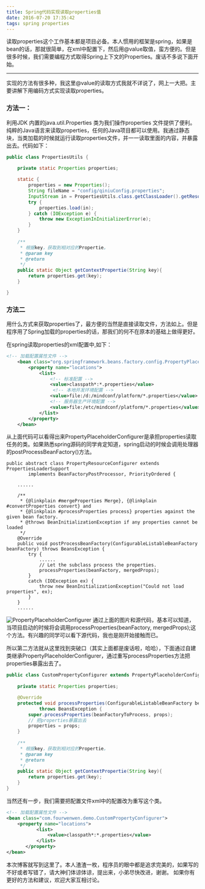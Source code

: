 ```yaml
---
title: Spring代码实现读取properties值
date: 2016-07-20 17:35:42
tags: spring properties
---
```


读取properties这个工作基本都是项目必备。本人惯用的框架是spring，如果是bean的话，那就很简单，在xml中配置下，然后用@value取值，蛮方便的。但是很多时候，我们需要编程方式取得Spring上下文的Properties。废话不多说下面开始。

-------------------

实现的方法有很多种，我这里@value的读取方式我就不详说了，网上一大把。主要讲解下用编码方式实现读取properties。
### 方法一：
利用JDK 内置的java.util.Properties 类为我们操作properties 文件提供了便利。纯粹的Java语言来读取properties，任何的Java项目都可以使用。我通过静态块，当类加载的时候就运行读取properties文件，并一一读取里面的内容，并暴露出去。代码如下：
``` Java
public class PropertiesUtils {

	private static Properties properties;  
	
	static {
		properties = new Properties();
		String fileName = "config/qiniuConfig.properties";
		InputStream in = PropertiesUtils.class.getClassLoader().getResourceAsStream(fileName);
		try {
			properties.load(in);
		} catch (IOException e) {
			throw new ExceptionInInitializerError(e);
		}
	}
	
	/**
	 * 根据key，获取到相对应的Propertie。
	 * @param key
	 * @return
	 */
	public static Object getContextPropertie(String key){
		return properties.get(key);
	}

}
```

### 方法二
用什么方式来获取properties了，最方便的当然是直接读取文件，方法如上。但是程序用了Spring加载的properties的话，那我们的何不在原本的基础上做得更好。

在spring读取properties的xml配置中,如下：

``` Xml
<!-- 加载配置属性文件 -->
	<bean class="org.springframework.beans.factory.config.PropertyPlaceholderConfigurer">
		<property name="locations">
            <list>
                <!-- 标准配置 -->
                <value>classpath*:*.properties</value>
                 <!-- 本地开发环境配置 -->
                <value>file:/d:/mindconf/platform/*.properties</value>
                <!-- 服务器生产环境配置 -->
                <value>file:/etc/mindconf/platform/*.properties</value>
            </list>
        </property>
	</bean>
```
从上面代码可以看得出来PropertyPlaceholderConfigurer是承担properties读取任务的类。如果熟悉spring源码的同学肯定知道，spring启动的时候会调用处理器的postProcessBeanFactory()方法。
```
public abstract class PropertyResourceConfigurer extends PropertiesLoaderSupport
		implements BeanFactoryPostProcessor, PriorityOrdered {

	......

	/**
	 * {@linkplain #mergeProperties Merge}, {@linkplain #convertProperties convert} and
	 * {@linkplain #processProperties process} properties against the given bean factory.
	 * @throws BeanInitializationException if any properties cannot be loaded
	 */
	@Override
	public void postProcessBeanFactory(ConfigurableListableBeanFactory beanFactory) throws BeansException {
		try {
			......
			// Let the subclass process the properties.
			processProperties(beanFactory, mergedProps);
		}
		catch (IOException ex) {
			throw new BeanInitializationException("Could not load properties", ex);
		}
	}
	......
```
![PropertyPlaceholderConfigurer](http://img.blog.csdn.net/20160721182055874)
通过上面的图片和源代码，基本可以知道，当项目启动的时候将会调用processProperties(beanFactory, mergedProps);这个方法。有兴趣的同学可以看下源代码，我也是刚开始接触而已。

所以第二方法就从这里找到突破口（其实上面都是废话啦，哈哈），下面通过自建类继承PropertyPlaceholderConfigurer，通过重写processProperties方法把properties暴露出去了。
```Java
public class CustomPropertyConfigurer extends PropertyPlaceholderConfigurer {
	
	private static Properties properties;  

	@Override
	protected void processProperties(ConfigurableListableBeanFactory beanFactoryToProcess, Properties props)
			throws BeansException {
		super.processProperties(beanFactoryToProcess, props);
		// 把properties暴露出去
		properties = props;
	}
	
	/**
	 * 根据key，获取到相对应的Propertie。
	 * @param key
	 * @return
	 */
	public static Object getContextPropertie(String key){
		return properties.get(key);
	}
}
```
当然还有一步，我们需要把配置文件xml中的配置改为重写这个类。
``` Xml
<!-- 加载配置属性文件 -->
<bean class="com.fourwenwen.demo.CustomPropertyConfigurer">
	<property name="locations">
           <list>
               <value>classpath*:*.properties</value>
           </list>
       </property>
</bean>
```
本次博客就写到这里了。本人渣渣一枚，程序员的眼中都是追求完美的，如果写的不好或者写错了，请大神们体谅体谅，提出来，小弟尽快改进，谢谢。
如果你有更好的方法和建议，欢迎大家互相讨论。

